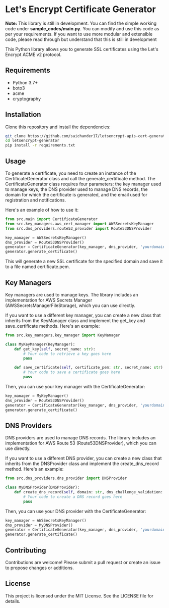 # Let's Encrypt Certificate Generator

**Note:** This library is still in development. You can find the simple working code under **sample_codes/main.py**. 
You can modify and use this code as per your requirements.
If you want to use more modular and extensible code, please read through but understand that this is still in development

This Python library allows you to generate SSL certificates using the Let's Encrypt ACME v2 protocol.

## Requirements

- Python 3.7+
- boto3
- acme
- cryptography

## Installation

Clone this repository and install the dependencies:

```bash
git clone https://github.com/saichander17/letsencrypt-apis-cert-generation.git
cd letsencrypt-generator
pip install -r requirements.txt
```

## Usage

To generate a certificate, you need to create an instance of the CertificateGenerator class and call the generate_certificate method. 
The CertificateGenerator class requires four parameters: the key manager used to manage keys, the DNS provider used to manage DNS records, the domain for which the certificate is generated, and the email used for registration and notifications.

Here's an example of how to use it:
```python
from src.main import CertificateGenerator
from src.key_managers.aws_cert_manager import AWSSecretsKeyManager
from src.dns_providers.route53_provider import Route53DNSProvider

key_manager = AWSSecretsKeyManager()
dns_provider = Route53DNSProvider()
generator = CertificateGenerator(key_manager, dns_provider, 'yourdomain.com', 'youremail@example.com')
generator.generate_certificate()
```
This will generate a new SSL certificate for the specified domain and save it to a file named certificate.pem.

## Key Managers
Key managers are used to manage keys. The library includes an implementation for AWS Secrets Manager (AWSSecretsManagerFileStorage), which you can use directly.

If you want to use a different key manager, you can create a new class that inherits from the KeyManager class and implement the get_key and save_certificate methods. Here's an example:


```python
from src.key_managers.key_manager import KeyManager

class MyKeyManager(KeyManager):
    def get_key(self, secret_name: str):
        # Your code to retrieve a key goes here
        pass

    def save_certificate(self, certificate_pem: str, secret_name: str):
        # Your code to save a certificate goes here
        pass
```
Then, you can use your key manager with the CertificateGenerator:
```python
key_manager = MyKeyManager()
dns_provider = Route53DNSProvider()
generator = CertificateGenerator(key_manager, dns_provider, 'yourdomain.com', 'youremail@example.com')
generator.generate_certificate()
```

## DNS Providers
DNS providers are used to manage DNS records. The library includes an implementation for AWS Route 53 (Route53DNSProvider), which you can use directly.

If you want to use a different DNS provider, you can create a new class that inherits from the DNSProvider class and implement the create_dns_record method. Here's an example:

```python
from src.dns_providers.dns_provider import DNSProvider

class MyDNSProvider(DNSProvider):
    def create_dns_record(self, domain: str, dns_challenge_validation: str):
        # Your code to create a DNS record goes here
        pass
```
Then, you can use your DNS provider with the CertificateGenerator:

```python
key_manager = AWSSecretsKeyManager()
dns_provider = MyDNSProvider()
generator = CertificateGenerator(key_manager, dns_provider, 'yourdomain.com', 'youremail@example.com')
generator.generate_certificate()
```

## Contributing
Contributions are welcome! Please submit a pull request or create an issue to propose changes or additions.

## License
This project is licensed under the MIT License. See the LICENSE file for details.
